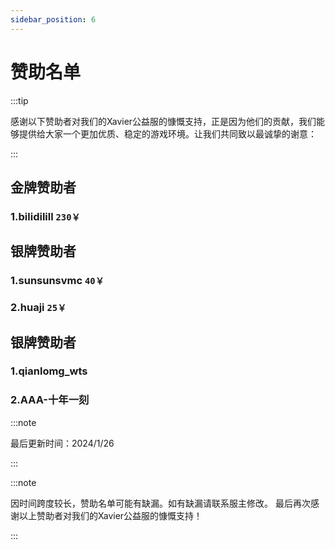 ```yaml
---
sidebar_position: 6
---
```


# 赞助名单

:::tip

感谢以下赞助者对我们的Xavier公益服的慷慨支持，正是因为他们的贡献，我们能够提供给大家一个更加优质、稳定的游戏环境。让我们共同致以最诚挚的谢意：

:::

## 金牌赞助者

### 1.**bilidilill** `230￥`

## 银牌赞助者
### 1.**sunsunsvmc** `40￥`

### 2.**huaji** `25￥`

## 银牌赞助者

### 1.**qianlomg_wts**

### 2.**AAA-十年一刻**

:::note

最后更新时间：2024/1/26

:::

:::note

因时间跨度较长，赞助名单可能有缺漏。如有缺漏请联系服主修改。
最后再次感谢以上赞助者对我们的Xavier公益服的慷慨支持！

:::